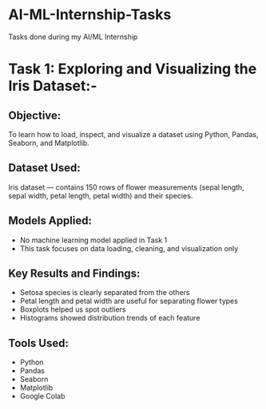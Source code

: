 # AI-ML-Internship-Tasks
Tasks done during my AI/ML Internship
# Task 1: Exploring and Visualizing the Iris Dataset:-

##  Objective:
To learn how to load, inspect, and visualize a dataset using Python, Pandas, Seaborn, and Matplotlib.

##  Dataset Used:
Iris dataset — contains 150 rows of flower measurements (sepal length, sepal width, petal length, petal width) and their species.

##  Models Applied:
- No machine learning model applied in Task 1
- This task focuses on data loading, cleaning, and visualization only

##  Key Results and Findings:
- Setosa species is clearly separated from the others
- Petal length and petal width are useful for separating flower types
- Boxplots helped us spot outliers
- Histograms showed distribution trends of each feature
##  Tools Used:
- Python
- Pandas
- Seaborn
- Matplotlib
- Google Colab

